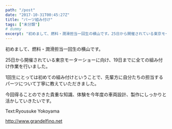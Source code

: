 ```yaml
---
path: "/post"
date: "2017-10-31T00:45:27Z"
title: "パーツ組み付け"
tags: ["未分類"]
# dummy
excerpt: "初めまして、燃料・潤滑担当一回生の横山です。25日から開催されている東京モーターショーに向け、19日までに全ての組み付け作業を行いました。1回生にとっては初めての組み付けということで、先輩方に自分た..."
---
```


[](31-1.jpg)

初めまして、燃料・潤滑担当一回生の横山です。

25日から開催されている東京モーターショーに向け、19日までに全ての組み付け作業を行いました。

1回生にとっては初めての組み付けということで、先輩方に自分たちの担当するパーツについて丁寧に教えていただきました。

今回得ることのできた貴重な知識、体験を今年度の車両設計、製作にしっかりと活かしていきたいです。

Text:Ryousuke Yokoyama

http://www.grandelfino.net